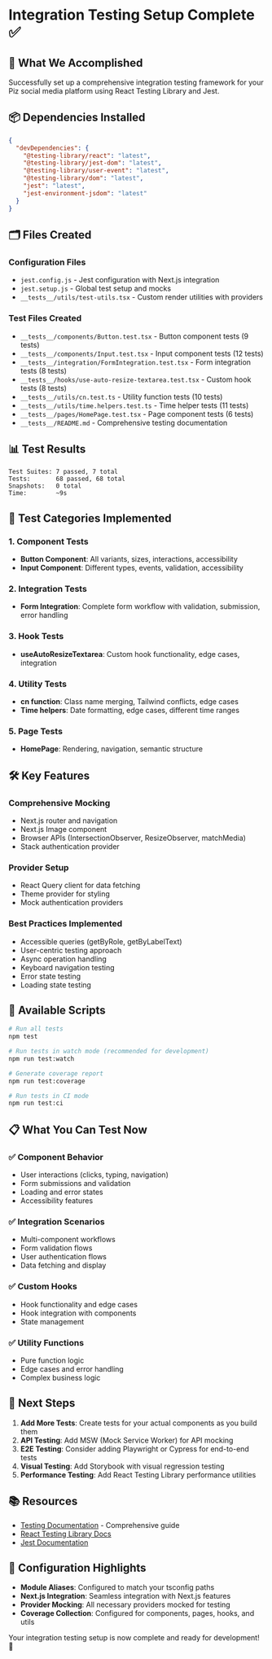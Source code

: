 # Integration Testing Setup Complete ✅

## 🎯 What We Accomplished

Successfully set up a comprehensive integration testing framework for your Piz social media platform using React Testing Library and Jest.

## 📦 Dependencies Installed

```json
{
  "devDependencies": {
    "@testing-library/react": "latest",
    "@testing-library/jest-dom": "latest", 
    "@testing-library/user-event": "latest",
    "@testing-library/dom": "latest",
    "jest": "latest",
    "jest-environment-jsdom": "latest"
  }
}
```

## 🗂️ Files Created

### Configuration Files
- `jest.config.js` - Jest configuration with Next.js integration
- `jest.setup.js` - Global test setup and mocks
- `__tests__/utils/test-utils.tsx` - Custom render utilities with providers

### Test Files Created
- `__tests__/components/Button.test.tsx` - Button component tests (9 tests)
- `__tests__/components/Input.test.tsx` - Input component tests (12 tests) 
- `__tests__/integration/FormIntegration.test.tsx` - Form integration tests (8 tests)
- `__tests__/hooks/use-auto-resize-textarea.test.tsx` - Custom hook tests (8 tests)
- `__tests__/utils/cn.test.ts` - Utility function tests (10 tests)
- `__tests__/utils/time.helpers.test.ts` - Time helper tests (11 tests)
- `__tests__/pages/HomePage.test.tsx` - Page component tests (6 tests)
- `__tests__/README.md` - Comprehensive testing documentation

## 📊 Test Results

```
Test Suites: 7 passed, 7 total
Tests:       68 passed, 68 total
Snapshots:   0 total
Time:        ~9s
```

## 🧪 Test Categories Implemented

### 1. Component Tests
- **Button Component**: All variants, sizes, interactions, accessibility
- **Input Component**: Different types, events, validation, accessibility

### 2. Integration Tests  
- **Form Integration**: Complete form workflow with validation, submission, error handling

### 3. Hook Tests
- **useAutoResizeTextarea**: Custom hook functionality, edge cases, integration

### 4. Utility Tests
- **cn function**: Class name merging, Tailwind conflicts, edge cases
- **Time helpers**: Date formatting, edge cases, different time ranges

### 5. Page Tests
- **HomePage**: Rendering, navigation, semantic structure

## 🛠️ Key Features

### Comprehensive Mocking
- Next.js router and navigation
- Next.js Image component
- Browser APIs (IntersectionObserver, ResizeObserver, matchMedia)
- Stack authentication provider

### Provider Setup
- React Query client for data fetching
- Theme provider for styling
- Mock authentication providers

### Best Practices Implemented
- Accessible queries (getByRole, getByLabelText)
- User-centric testing approach
- Async operation handling
- Keyboard navigation testing
- Error state testing
- Loading state testing

## 🚀 Available Scripts

```bash
# Run all tests
npm test

# Run tests in watch mode (recommended for development)
npm run test:watch

# Generate coverage report
npm run test:coverage

# Run tests in CI mode
npm run test:ci
```

## 📋 What You Can Test Now

### ✅ Component Behavior
- User interactions (clicks, typing, navigation)
- Form submissions and validation
- Loading and error states
- Accessibility features

### ✅ Integration Scenarios
- Multi-component workflows
- Form validation flows
- User authentication flows
- Data fetching and display

### ✅ Custom Hooks
- Hook functionality and edge cases
- Hook integration with components
- State management

### ✅ Utility Functions
- Pure function logic
- Edge cases and error handling
- Complex business logic

## 🎯 Next Steps

1. **Add More Tests**: Create tests for your actual components as you build them
2. **API Testing**: Add MSW (Mock Service Worker) for API mocking
3. **E2E Testing**: Consider adding Playwright or Cypress for end-to-end tests
4. **Visual Testing**: Add Storybook with visual regression testing
5. **Performance Testing**: Add React Testing Library performance utilities

## 📚 Resources

- [Testing Documentation](__tests__/README.md) - Comprehensive guide
- [React Testing Library Docs](https://testing-library.com/docs/react-testing-library/intro/)
- [Jest Documentation](https://jestjs.io/docs/getting-started)

## 🔧 Configuration Highlights

- **Module Aliases**: Configured to match your tsconfig paths
- **Next.js Integration**: Seamless integration with Next.js features
- **Provider Mocking**: All necessary providers mocked for testing
- **Coverage Collection**: Configured for components, pages, hooks, and utils

Your integration testing setup is now complete and ready for development! 🚀